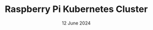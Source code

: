 ---
# file: _projects/rbpi-cluster.md
layout:      project
title:       Raspberry Pi Kubernetes Cluster
date:        12 June 2024
screenshot:
  src:       /assets/images/Raspberry Pi Kubernetes Cluster.png
  srcset:
    1920w:   /assets/images/Raspberry Pi Kubernetes Cluster.png
caption:     A fully-assembled 4-node [Raspberry Pi 4](https://www.raspberrypi.com/products/raspberry-pi-4-model-b/) cluster
description: >
  A neat combination of a low-cost ARMv8 64-bit computing platform with the Kubernetes container management system.
links:
  - title:   Blog
    url:     /topics/2023-11-30-the-journey-begins/index.html  
featured:    false
---
